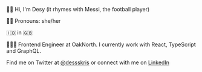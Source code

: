 👋🏼 Hi, I'm Desy (it rhymes with Messi, the football player)

👩🏻 Pronouns: she/her

🇮🇩 in 🇬🇧

👩🏻‍💻 Frontend Engineer at OakNorth. I currently work with React, TypeScript and GraphQL.

Find me on Twitter at [@dessskris](https://twitter.com/dessskris) or connect with me on [LinkedIn](https://www.linkedin.com/in/desyk/)
